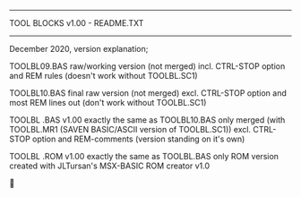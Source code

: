 ------------------------------

TOOL BLOCKS v1.00 - README.TXT

------------------------------

December 2020, version explanation;


TOOLBL09.BAS 	raw/working version (not merged)
		          incl. CTRL-STOP option and REM rules
		          (doesn't work without TOOLBL.SC1)

TOOLBL10.BAS 	final raw version (not merged)
		          excl. CTRL-STOP option and most REM lines out
		          (don't work without TOOLBL.SC1)

TOOLBL .BAS 	v1.00
		          exactly the same as TOOLBL10.BAS only merged
		          (with TOOLBL.MR1 (SAVEN BASIC/ASCII version of TOOLBL.SC1))
		          excl. CTRL-STOP option and REM-comments
		          (version standing on it's own)

TOOLBL .ROM 	v1.00
		          exactly the same as TOOLBL.BAS only ROM version
		          created with JLTursan's MSX-BASIC ROM creator v1.0 


